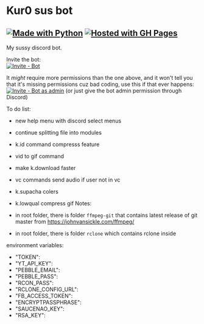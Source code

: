 Kur0 sus bot
==============
[![Made with Python](https://img.shields.io/badge/Python->=3.8-blue?logo=python&logoColor=white)](https://python.org)
[![Hosted with GH Pages](https://img.shields.io/badge/Hosted_with-Replit-blue?logo=replit&logoColor=white)](https://replit.com/@JericJanJan/Kur0bot)
-----
My sussy discord bot.

Invite the bot:\
[![Invite - Bot](https://img.shields.io/badge/Invite-Bot-2ea44f?style=for-the-badge)](https://discord.com/api/oauth2/authorize?client_id=850336994299215892&permissions=3758615616&scope=bot)

It *might* require more permissions than the one above, and it won't tell you that it's missing permissions cuz bad coding, use this if that ever happens:\
[![Invite - Bot as admin](https://img.shields.io/badge/Invite-Bot_as_admin-2ea44f?style=for-the-badge)](https://discord.com/api/oauth2/authorize?client_id=850336994299215892&permissions=8&scope=bot) (or just give the bot admin permission through Discord)

To do list:
- new help menu with discord select menus
- continue splitting file into modules
- k.id command compresss feature
- vid to gif command
- make k.download faster
- vc commands send audio if user not in vc
- k.supacha colers
- k.lowqual compress gif
Notes:

- in root folder, there is folder `ffmpeg-git` that contains latest release of git master from https://johnvansickle.com/ffmpeg/

- in root folder, there is folder `rclone` which contains rclone inside


environment variables:
-  "TOKEN":
-  "YT_API_KEY":
 - "PEBBLE_EMAIL": 
 - "PEBBLE_PASS": 
 - "RCON_PASS": 
-  "RCLONE_CONFIG_URL": 
-  "FB_ACCESS_TOKEN": 
-  "ENCRYPTPASSPHRASE": 
-  "SAUCENAO_KEY": 
- "RSA_KEY":